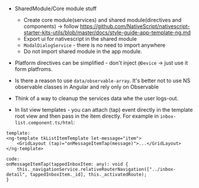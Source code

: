 - SharedModule/Core module stuff
  - Create core module(services) and shared module(directives and components) -> follow https://github.com/NativeScript/nativescript-starter-kits-utils/blob/master/docs/style-guide-app-template-ng.md
  - Export ui for nativescript in the shared module
  - `ModalDialogService` - there is no need to import anywhere
  - Do not import shared module in the app module.

- Platform directives can be simplified - don't inject `@Device` -> just use it form platfroms.
  
- Is there a reason to use `data/observable-array`. It's better not to use NS observable classes in Angular and rely only on Observable

- Think of a way to cleanup the services data whe the user logs-out.


- In list view templates - you can attach (tap) event directly in the template root view and then pass in the item directly. For example in `inbox-list.component.ts/html`:
```
template:
<ng-template tkListItemTemplate let-message="item">
    <GridLayout (tap)="onMessageItemTap(message)">...</GridLayout>
</ng-template>

code:
onMessageItemTap(tappedInboxItem: any): void {
    this._navigationService.relativeRouterNavigation(["../inbox-detail", tappedInboxItem._id], this._activatedRoute);
}
```

